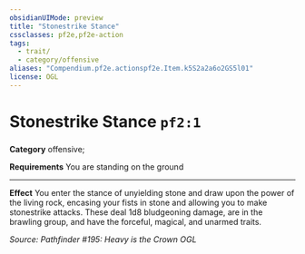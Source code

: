 ```yaml
---
obsidianUIMode: preview
title: "Stonestrike Stance"
cssclasses: pf2e,pf2e-action
tags:
  - trait/
  - category/offensive
aliases: "Compendium.pf2e.actionspf2e.Item.k5S2a2a6o2GS5l01"
license: OGL
---
```

# Stonestrike Stance `pf2:1`

### 

**Category** offensive; 




**Requirements** You are standing on the ground

* * *

**Effect** You enter the stance of unyielding stone and draw upon the power of the living rock, encasing your fists in stone and allowing you to make stonestrike attacks. These deal 1d8 bludgeoning damage, are in the brawling group, and have the forceful, magical, and unarmed traits.

*Source: Pathfinder #195: Heavy is the Crown*
*OGL*